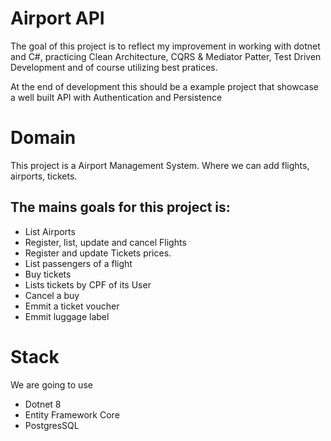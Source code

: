 ﻿# Airport API

The goal of this project is to reflect my improvement in working with dotnet and C#, practicing Clean Architecture, CQRS & Mediator Patter, Test Driven Development and of course utilizing best pratices.

At the end of development this should be a example project that showcase a well built API with Authentication and  Persistence

# Domain
This project is a Airport Management System. Where we can add flights, airports, tickets.

## The mains goals for this project is:

- List Airports
- Register, list, update and cancel Flights
- Register and update Tickets prices.
- List passengers of a flight
- Buy tickets
- Lists tickets by CPF of its User
- Cancel a buy
- Emmit a ticket voucher
- Emmit luggage label

# Stack
We are going to use

- Dotnet 8
- Entity Framework Core
- PostgresSQL